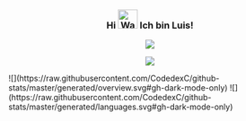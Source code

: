 <h3 align="center">
    Hi
    <img src="https://raw.githubusercontent.com/nixin72/nixin72/master/wave.gif" 
         alt="Waving hand animated gif"
         height="34"
         width="35" />
    Ich bin Luis!
</h3>
<a href="">
  <p align="center">
    <img align="center" src="https://lanyard.cnrad.dev/api/531896089096486922?borderRadius=30px" />
  </p>
</a>

</p align="center">
<!--- Picture --->
<p align="center">
<img src="https://github.com/CodedexC/CodedexC/blob/main/picture/rep.gif" />
  </p align="center">
<!--- Stat Github --->
![](https://raw.githubusercontent.com/CodedexC/github-stats/master/generated/overview.svg#gh-dark-mode-only)
![](https://raw.githubusercontent.com/CodedexC/github-stats/master/generated/languages.svg#gh-dark-mode-only)
</h2>
<br>
<br>
<br>
<br>
<br>


